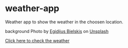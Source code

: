 # weather-app
Weather app to show the weather in the choosen location.

background Photo by <a href="https://unsplash.com/@wizardwork?utm_source=unsplash&utm_medium=referral&utm_content=creditCopyText">Egidijus Bielskis</a> on <a href="https://unsplash.com/?utm_source=unsplash&utm_medium=referral&utm_content=creditCopyText">Unsplash</a>
  
<a href="https://mclilzee.github.io/weather-app/">Click here to check the weather</a>
  

